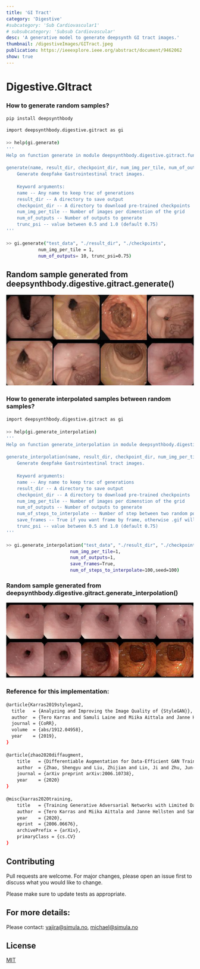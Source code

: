 ```yaml
---
title: 'GI Tract'
category: 'Digestive'
#subcategory: 'Sub Cardiovascular1'
# subsubcategory: 'Subsub Cardiovascular'
desc: 'A generative model to generate deepsynth GI tract images.'
thumbnail: /digestiveImages/GITract.jpeg
publication: https://ieeexplore.ieee.org/abstract/document/9462062
show: true
---
```


# Digestive.GItract
### How to generate random samples?

```bash
pip install deepsynthbody
```

```bash
import deepsynthbody.digestive.gitract as gi

>> help(gi.generate)
'''
Help on function generate in module deepsynthbody.digestive.gitract.functions:

generate(name, result_dir, checkpoint_dir, num_img_per_tile, num_of_outputs, trunc_psi=0.75, **kwargs)
    Generate deepfake Gastrointestinal tract images.
    
    Keyword arguments:
    name -- Any name to keep trac of generations
    result_dir -- A directory to save output
    checkpoint_dir -- A directory to download pre-trained checkpoints
    num_img_per_tile -- Number of images per dimenstion of the grid
    num_of_outputs -- Number of outputs to generate
    trunc_psi -- value between 0.5 and 1.0 (default 0.75)
'''

>> gi.generate("test_data", "./result_dir", "./checkpoints", 
            num_img_per_tile = 1, 
            num_of_outputs= 10, trunc_psi=0.75) 
```


## Random sample generated from deepsynthbody.digestive.gitract.generate()
<img src="/digestiveImages/generated_polyps_style_gan.png" width="800" />

### How to generate interpolated samples between random samples?

```bash
import deepsynthbody.digestive.gitract as gi

>> help(gi.generate_interpolation)
'''
Help on function generate_interpolation in module deepsynthbody.digestive.gitract.functions:

generate_interpolation(name, result_dir, checkpoint_dir, num_img_per_tile, num_of_outputs, num_of_steps_to_interpolate, save_frames, trunc_psi=0.75, **kwargs)
    Generate deepfake Gastrointestinal tract images.
    
    Keyword arguments:
    name -- Any name to keep trac of generations
    result_dir -- A directory to save output
    checkpoint_dir -- A directory to download pre-trained checkpoints
    num_img_per_tile -- Number of images per dimenstion of the grid
    num_of_outputs -- Number of outputs to generate
    num_of_steps_to_interpolate -- Number of step between two random points
    save_frames -- True if you want frame by frame, otherwise .gif will be generated
    trunc_psi -- value between 0.5 and 1.0 (default 0.75)
'''

>> gi.generate_interpolation("test_data", "./result_dir", "./checkpoints",
                        num_img_per_tile=1,
                        num_of_outputs=1,
                        save_frames=True,
                        num_of_steps_to_interpolate=100,seed=100)
```

### Random sample generated from deepsynthbody.digestive.gitract.generate_interpolation()
<img src="/digestiveImages/interpolation_samples.png" width="800" />

### Reference for this implementation:

```bash
@article{Karras2019stylegan2,
  title   = {Analyzing and Improving the Image Quality of {StyleGAN}},
  author  = {Tero Karras and Samuli Laine and Miika Aittala and Janne Hellsten and Jaakko Lehtinen and Timo Aila},
  journal = {CoRR},
  volume  = {abs/1912.04958},
  year    = {2019},
}

@article{zhao2020diffaugment,
    title   = {Differentiable Augmentation for Data-Efficient GAN Training},
    author  = {Zhao, Shengyu and Liu, Zhijian and Lin, Ji and Zhu, Jun-Yan and Han, Song},
    journal = {arXiv preprint arXiv:2006.10738},
    year    = {2020}
}

@misc{karras2020training,
    title   = {Training Generative Adversarial Networks with Limited Data},
    author  = {Tero Karras and Miika Aittala and Janne Hellsten and Samuli Laine and Jaakko Lehtinen and Timo Aila},
    year    = {2020},
    eprint  = {2006.06676},
    archivePrefix = {arXiv},
    primaryClass = {cs.CV}
}
```

## Contributing
Pull requests are welcome. For major changes, please open an issue first to discuss what you would like to change.

Please make sure to update tests as appropriate.

## For more details: 
Please contact: vajira@simula.no, michael@simula.no

## License
[MIT](https://choosealicense.com/licenses/mit/)